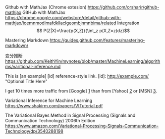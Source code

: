 Github with MathJax (Chrome extesion) https://github.com/orsharir/github-mathjax
GitHub with MathJax  https://chrome.google.com/webstore/detail/github-with-mathjax/ioemnmodlmafdkllaclgeombjnmnbima/related
Integration
$$ P(Z|X)=\frac{p(X,Z)}{\int_z p(X,Z=z)dz}$$







Mastering Markdown
<https://guides.github.com/features/mastering-markdown/>


变分推断
<https://github.com/KeithYin/mynotes/blob/master/MachineLearning/algorithms/varitional-inference.md>


This is [an example] [id] reference-style link.
[id]: http://example.com/  "Optional Title Here"

I get 10 times more traffic from [Google] [1] than from
[Yahoo] [2] or [MSN] [3].

  [1]: http://google.com/        "Google"
  [2]: http://search.yahoo.com/  "Yahoo Search"
  [3]: http://search.msn.com/    "MSN Search"

Variational Inference for Machine Learning
<https://www.shakirm.com/papers/VITutorial.pdf>

The Variational Bayes Method in Signal Processing (Signals and Communication Technology) 2006th Edition
https://www.amazon.com/Variational-Processing-Signals-Communication-Technology/dp/3540288198
